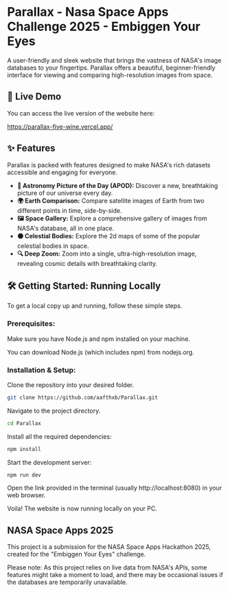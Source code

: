 # Parallax - Nasa Space Apps Challenge 2025 - Embiggen Your Eyes
A user-friendly and sleek website that brings the vastness of NASA's image databases to your fingertips. Parallax offers a beautiful, beginner-friendly interface for viewing and comparing high-resolution images from space.

## 🚀 Live Demo
You can access the live version of the website here:

https://parallax-five-wine.vercel.app/

## ✨ Features
Parallax is packed with features designed to make NASA's rich datasets accessible and engaging for everyone.

* **🌌 Astronomy Picture of the Day (APOD):** Discover a new, breathtaking picture of our universe every day.
* **🌍 Earth Comparison:** Compare satellite images of Earth from two different points in time, side-by-side.
* **🖼️ Space Gallery:** Explore a comprehensive gallery of images from NASA's database, all in one place.
* **🟠 Celestial Bodies:** Explore the 2d maps of some of the popular celestial bodies in space.
* **🔍 Deep Zoom:** Zoom into a single, ultra-high-resolution image, revealing cosmic details with breathtaking clarity.

## 🛠️ Getting Started: Running Locally
To get a local copy up and running, follow these simple steps.

### Prerequisites:
Make sure you have Node.js and npm installed on your machine. 

You can download Node.js (which includes npm) from nodejs.org.

### Installation & Setup:
Clone the repository into your desired folder.
```bash
git clone https://github.com/aafthxb/Parallax.git
```
Navigate to the project directory.
```bash
cd Parallax
```
Install all the required dependencies:
```bash
npm install
```
Start the development server:
```bash
npm run dev
```
Open the link provided in the terminal (usually http://localhost:8080) in your web browser.

Voila! The website is now running locally on your PC.

## NASA Space Apps 2025
This project is a submission for the NASA Space Apps Hackathon 2025, created for the "Embiggen Your Eyes" challenge.

Please note: As this project relies on live data from NASA's APIs, some features might take a moment to load, and there may be occasional issues if the databases are temporarily unavailable.




